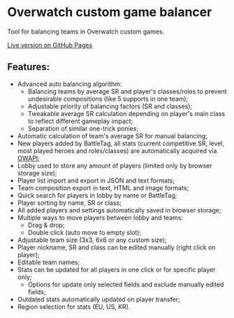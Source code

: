 # Overwatch custom game balancer
Tool for balancing teams in Overwatch custom games.

[Live version on GitHub Pages](https://adminimusru.github.io/OWcustomBalancer/index.html)

## Features:
  * Advanced auto balancing algorithm:
    * Balancing teams by average SR and player's classes/roles to prevent undesirable compositions (like 5 supports in one team);
    * Adjustable priority of balancing factors (SR and classes);
    * Tweakable average SR calculation depending on player's main class to reflect different gameplay impact;
    * Separation of similar one-trick ponies;
  * Automatic calculation of team's average SR for manual balancing;
  * New players added by BattleTag, all stats (current competitive SR, level, most played heroes and roles/classes) are automatically acquired via [OWAPI](https://github.com/SunDwarf/OWAPI);
  * Lobby used to store any amount of players (limited only by browser storage size);
  * Player list import and export in JSON and text formats;
  * Team composition export in text, HTML and image formats;
  * Quick search for players in lobby by name or BattleTag;
  * Player sorting by name, SR or class;
  * All added players and settings automatically saved in browser storage;
  * Multiple ways to move players between lobby and teams:
    * Drag & drop;
    * Double click (auto move to empty slot);
  * Adjustable team size (3x3, 6x6 or any custom size);
  * Player nickname, SR and class can be edited manually (right click on player);
  * Editable team names;
  * Stats can be updated for all players in one click or for specific player only;
    * Options for update only selected fields and exclude manually edited fields;
  * Outdated stats automatically updated on player transfer;
  * Region selection for stats (EU, US, KR).
